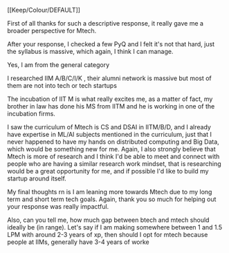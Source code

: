 [[Keep/Colour/DEFAULT]] 


First of all thanks for such a descriptive response, it really gave me a broader perspective for Mtech.

After your response, I checked a few PyQ and I felt it's not that hard, just the syllabus is massive, which again, I think I can manage.

Yes, I am from the general category

I researched IIM A/B/C/I/K , their alumni network is massive but most of them are not into tech or tech startups

The incubation of IIT M is what really excites me, as a matter of fact, my brother in law has done his MS from IITM and he is working in one of the incubation firms.

I saw the curriculum of Mtech is CS and DSAI in IITM/B/D, and I already have expertise in ML/AI subjects mentioned in the curriculum, just that I never happened to have my hands on distributed computing and Big Data, which would be something new for me. Again, I also strongly believe that Mtech is more of research and I think I'd be able to meet and connect with people who are having a similar research work mindset, that is researching would be a great opportunity for me, and if possible I'd like to build my startup around itself.

My final thoughts rn is I am leaning more towards Mtech due to my long term and short term tech goals. Again, thank you so much for helping out your response was really impactful.

Also, can you tell me, how much gap between btech and mtech should ideally be (in range). Let's say if I am making somewhere between 1 and 1.5 LPM with around 2-3 years of xp, then should I opt for mtech because people at IIMs, generally have 3-4 years of worke
